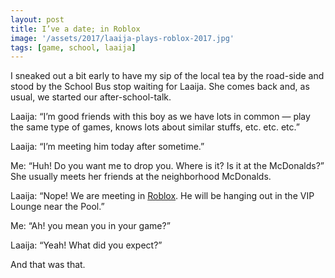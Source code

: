 ```yaml
---
layout: post
title: I’ve a date; in Roblox
image: '/assets/2017/laaija-plays-roblox-2017.jpg'
tags: [game, school, laaija]
---
```


I sneaked out a bit early to have my sip of the local tea by the road-side and stood by the School Bus stop waiting for Laaija. She comes back and, as usual, we started our after-school-talk.

Laaija: “I’m good friends with this boy as we have lots in common — play the same type of games, knows lots about similar stuffs, etc. etc. etc.”

Laaija: “I’m meeting him today after sometime.”

Me: “Huh! Do you want me to drop you. Where is it? Is it at the McDonalds?” She usually meets her friends at the neighborhood McDonalds.

Laaija: “Nope! We are meeting in [Roblox](https://www.roblox.com/). He will be hanging out in the VIP Lounge near the Pool.”

Me: “Ah! you mean you in your game?”

Laaija: “Yeah! What did you expect?”

And that was that.
